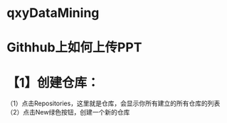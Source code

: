 # qxyDataMining
# Githhub上如何上传PPT
 # 【1】创建仓库：
（1）点击Repositories，这里就是仓库，会显示你所有建立的所有仓库的列表
（2）点击New绿色按钮，创建一个新的仓库
